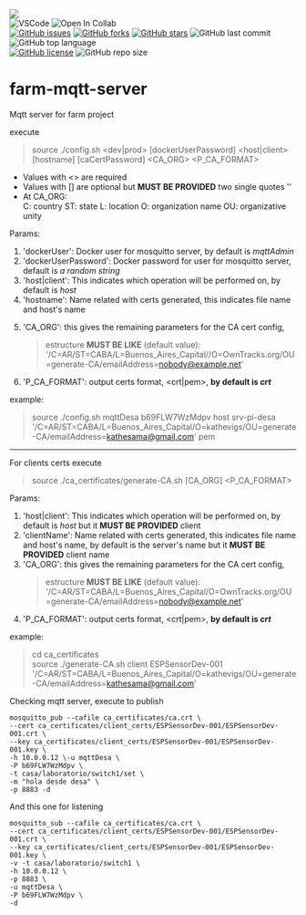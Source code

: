 <link rel="stylesheet" href="https://use.fontawesome.com/releases/v5.15.2/css/all.css" integrity="sha384-vSIIfh2YWi9wW0r9iZe7RJPrKwp6bG+s9QZMoITbCckVJqGCCRhc+ccxNcdpHuYu" crossorigin="anonymous">

[<img src="https://img.shields.io/badge/Linkedin-kathesama-blue?style=for-the-badge&logo=linkedin">](https://www.linkedin.com/in/kathesama)
<br>
![VSCode](https://img.shields.io/badge/Made%20for-VSCode-1f425f.svg?style=for-the-badge&logo=visualstudio)
![Open In Collab](https://img.shields.io/badge/Works%20with-Docker-blue?style=for-the-badge&logo=docker)
<br>
[![GitHub issues](https://img.shields.io/github/issues/kathesama/farm-mqtt-server?style=plastic)](https://github.com/kathesama/farm-mqtt-server/issues)
[![GitHub forks](https://img.shields.io/github/forks/kathesama/farm-mqtt-server?style=plastic)](https://github.com/kathesama/farm-mqtt-server/network)
[![GitHub stars](https://img.shields.io/github/stars/kathesama/farm-mqtt-server?style=plastic)](https://github.com/kathesama/farm-mqtt-server/stargazers)
![GitHub last commit](https://img.shields.io/github/last-commit/kathesama/farm-mqtt-server?color=red&style=plastic)
![GitHub top language](https://img.shields.io/github/languages/top/kathesama/farm-mqtt-server?style=plastic)
<br>
[![GitHub license](https://img.shields.io/github/license/kathesama/farm-mqtt-server?style=plastic)](https://github.com/kathesama/farm-mqtt-server/blob/main/LICENSE)
![GitHub repo size](https://img.shields.io/github/repo-size/kathesama/farm-mqtt-server?style=plastic)
<br>

# farm-mqtt-server
Mqtt server for farm project


execute 
> source ./config.sh <dev|prod> <dockerUser> [dockerUserPassword] <host|client> [hostname] [caCertPassword] <CA_ORG> <P_CA_FORMAT> 

* Values with <> are required<br>
* Values with [] are optional but **MUST BE PROVIDED** two single quotes ''
* At CA_ORG: <br>
    C: country
    ST: state
    L: location
    O: organization name
    OU: organizative unity

Params:
<!-- 1. 'dev|prod': This indicates which ambient will be performed on, by default is *dev* -->
1. 'dockerUser': Docker user for mosquitto server, by default is *mqttAdmin*
2. 'dockerUserPassword': Docker password for user for mosquitto server, default is *a random string* 
3. 'host|client': This indicates which operation will be performed on, by default is *host*
4. 'hostname': Name related with certs generated, this indicates file name and host's name
<!-- 6. 'caCertPassword': Ca Cert password related for security purposes, default is *a random string*  -->
5. 'CA_ORG': this gives the remaining parameters for the CA cert config, <br>
    > estructure **MUST BE LIKE** (default value): '/C=AR/ST=CABA/L=Buenos_Aires_Capital//O=OwnTracks.org/OU=generate-CA/emailAddress=nobody@example.net' 
6. 'P_CA_FORMAT': output certs format, <crt|pem>, **by default is *crt***


example:
>source ./config.sh mqttDesa b69FLW7WzMdpv host srv-pi-desa '/C=AR/ST=CABA/L=Buenos_Aires_Capital/O=kathevigs/OU=generate-CA/emailAddress=kathesama@gmail.com' pem

---

For clients certs execute
> source ./ca_certificates/generate-CA.sh <client> <clientName> [CA_ORG] <P_CA_FORMAT>

Params:
1. 'host|client': This indicates which operation will be performed on, by default is *host* but it **MUST BE PROVIDED** client
2. 'clientName': Name related with certs generated, this indicates file name and host's name, by default is the server's name but it **MUST BE PROVIDED** client name
3. 'CA_ORG': this gives the remaining parameters for the CA cert config, <br>
    > estructure **MUST BE LIKE** (default value): '/C=AR/ST=CABA/L=Buenos_Aires_Capital/O=OwnTracks.org/OU=generate-CA/emailAddress=nobody@example.net'
4. 'P_CA_FORMAT': output certs format, <crt|pem>, **by default is *crt***    

example:
> cd ca_certificates <br>
> source ./generate-CA.sh client ESPSensorDev-001 '/C=AR/ST=CABA/L=Buenos_Aires_Capital/O=kathevigs/OU=generate-CA/emailAddress=kathesama@gmail.com'

Checking mqtt server, execute to publish

```
mosquitto_pub --cafile ca_certificates/ca.crt \
--cert ca_certificates/client_certs/ESPSensorDev-001/ESPSensorDev-001.crt \
--key ca_certificates/client_certs/ESPSensorDev-001/ESPSensorDev-001.key \
-h 10.0.0.12 \-u mqttDesa \
-P b69FLW7WzMdpv \
-t casa/laboratorio/switch1/set \
-m "hola desde desa" \
-p 8883 -d
```
And this one for listening
```
mosquitto_sub --cafile ca_certificates/ca.crt \
--cert ca_certificates/client_certs/ESPSensorDev-001/ESPSensorDev-001.crt \
--key ca_certificates/client_certs/ESPSensorDev-001/ESPSensorDev-001.key \
-v -t casa/laboratorio/switch1 \
-h 10.0.0.12 \
-p 8883 \
-u mqttDesa \
-P b69FLW7WzMdpv \
-d
```

